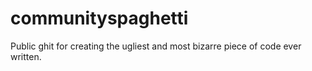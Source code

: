 # communityspaghetti
Public ghit for creating the ugliest and most bizarre piece of code ever written.
